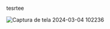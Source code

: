 tesrtee


![Captura de tela 2024-03-04 102236](https://github.com/SAMARATAUIL/Casa-Dada---Richard-Rogers/assets/162484325/eebedc07-05b7-4c76-ac21-f8a42a603139)
